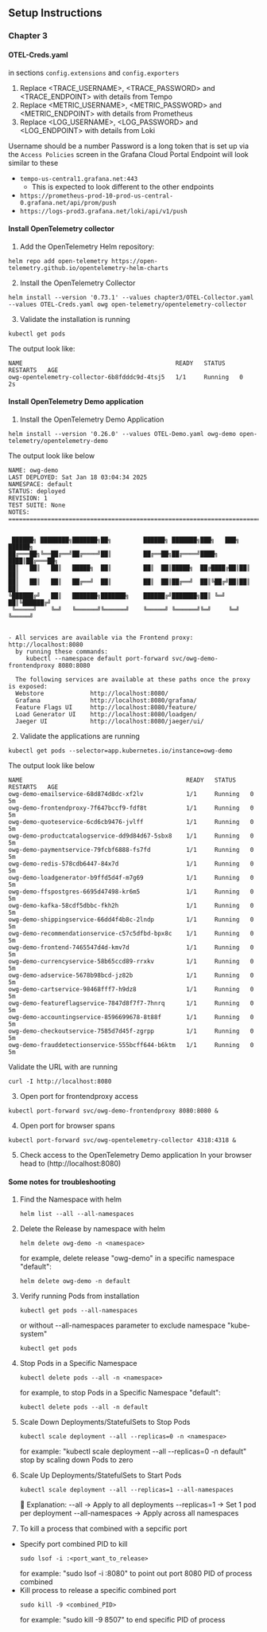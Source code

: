 ## Setup Instructions

### Chapter 3

#### OTEL-Creds.yaml

in sections `config.extensions` and `config.exporters`

1. Replace <TRACE_USERNAME>, <TRACE_PASSWORD> and <TRACE_ENDPOINT> with details from Tempo
2. Replace <METRIC_USERNAME>, <METRIC_PASSWORD> and <METRIC_ENDPOINT> with details from Prometheus
3. Replace <LOG_USERNAME>, <LOG_PASSWORD> and <LOG_ENDPOINT> with details from Loki

Username should be a number
Password is a long token that is set up via the `Access Policies` screen in the Grafana Cloud Portal
Endpoint will look similar to these

* `tempo-us-central1.grafana.net:443`
  * This is expected to look different to the other endpoints
* `https://prometheus-prod-10-prod-us-central-0.grafana.net/api/prom/push`
* `https://logs-prod3.grafana.net/loki/api/v1/push`

#### Install OpenTelemetry collector

1. Add the OpenTelemetry Helm repository:
```console
helm repo add open-telemetry https://open-telemetry.github.io/opentelemetry-helm-charts
```

2. Install the OpenTelemetry Collector
```console
helm install --version '0.73.1' --values chapter3/OTEL-Collector.yaml --values OTEL-Creds.yaml owg open-telemetry/opentelemetry-collector
```

3. Validate the installation is running
```console
kubectl get pods
```
The output look like:
```console
NAME                                           READY   STATUS    RESTARTS   AGE
owg-opentelemetry-collector-6b8fdddc9d-4tsj5   1/1     Running   0          2s
```

#### Install OpenTelemetry Demo application

1. Install the OpenTelemetry Demo Application
```console
helm install --version '0.26.0' --values OTEL-Demo.yaml owg-demo open-telemetry/opentelemetry-demo
```
The output look like below
```console
NAME: owg-demo
LAST DEPLOYED: Sat Jan 18 03:04:34 2025
NAMESPACE: default
STATUS: deployed
REVISION: 1
TEST SUITE: None
NOTES:
=======================================================================================


 ██████╗ ████████╗███████╗██╗         ██████╗ ███████╗███╗   ███╗ ██████╗
██╔═══██╗╚══██╔══╝██╔════╝██║         ██╔══██╗██╔════╝████╗ ████║██╔═══██╗
██║   ██║   ██║   █████╗  ██║         ██║  ██║█████╗  ██╔████╔██║██║   ██║
██║   ██║   ██║   ██╔══╝  ██║         ██║  ██║██╔══╝  ██║╚██╔╝██║██║   ██║
╚██████╔╝   ██║   ███████╗███████╗    ██████╔╝███████╗██║ ╚═╝ ██║╚██████╔╝
 ╚═════╝    ╚═╝   ╚══════╝╚══════╝    ╚═════╝ ╚══════╝╚═╝     ╚═╝ ╚═════╝


- All services are available via the Frontend proxy: http://localhost:8080
  by running these commands:
     kubectl --namespace default port-forward svc/owg-demo-frontendproxy 8080:8080

  The following services are available at these paths once the proxy is exposed:
  Webstore             http://localhost:8080/
  Grafana              http://localhost:8080/grafana/
  Feature Flags UI     http://localhost:8080/feature/
  Load Generator UI    http://localhost:8080/loadgen/
  Jaeger UI            http://localhost:8080/jaeger/ui/
```

2. Validate the applications are running
```console
kubectl get pods --selector=app.kubernetes.io/instance=owg-demo
```
The output look like below
```console
NAME                                              READY   STATUS    RESTARTS   AGE
owg-demo-emailservice-68d874d8dc-xf2lv            1/1     Running   0          5m
owg-demo-frontendproxy-7f647bccf9-fdf8t           1/1     Running   0          5m
owg-demo-quoteservice-6cd6cb9476-jvlff            1/1     Running   0          5m
owg-demo-productcatalogservice-dd9d84d67-5sbx8    1/1     Running   0          5m
owg-demo-paymentservice-79fcbf6888-fs7fd          1/1     Running   0          5m
owg-demo-redis-578cdb6447-84x7d                   1/1     Running   0          5m
owg-demo-loadgenerator-b9ffd5d4f-m7g69            1/1     Running   0          5m
owg-demo-ffspostgres-6695d47498-kr6m5             1/1     Running   0          5m
owg-demo-kafka-58cdf5dbbc-fkh2h                   1/1     Running   0          5m
owg-demo-shippingservice-66dd4f4b8c-2lndp         1/1     Running   0          5m
owg-demo-recommendationservice-c57c5dfbd-bpx8c    1/1     Running   0          5m
owg-demo-frontend-7465547d4d-kmv7d                1/1     Running   0          5m
owg-demo-currencyservice-58b65ccd89-rrxkv         1/1     Running   0          5m
owg-demo-adservice-5678b98bcd-jz82b               1/1     Running   0          5m
owg-demo-cartservice-98468fff7-h9dz8              1/1     Running   0          5m
owg-demo-featureflagservice-7847d8f7f7-7hnrq      1/1     Running   0          5m
owg-demo-accountingservice-8596699678-8t88f       1/1     Running   0          5m
owg-demo-checkoutservice-7585d7d45f-zgrpp         1/1     Running   0          5m
owg-demo-frauddetectionservice-555bcff644-b6ktm   1/1     Running   0          5m
```
Validate the URL with are running
```console
curl -I http://localhost:8080
```

3. Open port for frontendproxy access
```console
kubectl port-forward svc/owg-demo-frontendproxy 8080:8080 &
```

4. Open port for browser spans
```console
kubectl port-forward svc/owg-opentelemetry-collector 4318:4318 &
```

5. Check access to the OpenTelemetry Demo application
In your browser head to (http://localhost:8080)


#### Some notes for troubleshooting

1. Find the Namespace with helm
   ```console
   helm list --all --all-namespaces
   ```

2. Delete the Release by namespace with helm
   ```console
   helm delete owg-demo -n <namespace>
   ```
   for example, delete release "owg-demo" in a specific namespace "default":
   ```console
   helm delete owg-demo -n default
   ```

3. Verify running Pods from installation
   ```console
   kubectl get pods --all-namespaces
   ```
   or without --all-namespaces parameter to exclude namespace "kube-system"
   ```console
   kubectl get pods
   ```

4. Stop Pods in a Specific Namespace
   ```console
   kubectl delete pods --all -n <namespace>
   ```
   for example, to stop Pods in a Specific Namespace "default":
   ```console
   kubectl delete pods --all -n default
   ```

5. Scale Down Deployments/StatefulSets to Stop Pods
   ```console
   kubectl scale deployment --all --replicas=0 -n <namespace>
   ```
   for example: "kubectl scale deployment --all --replicas=0 -n default" stop by scaling down Pods to zero 

6. Scale Up Deployments/StatefulSets to Start Pods
   ```console
   kubectl scale deployment --all --replicas=1 --all-namespaces
   ```
   🔹 Explanation:
   --all            → Apply to all deployments
   --replicas=1     → Set 1 pod per deployment
   --all-namespaces → Apply across all namespaces

7. To kill a process that combined with a sepcific port
 - Specify port combined PID to kill
   ```console
   sudo lsof -i :<port_want_to_release>
   ```
   for example: "sudo lsof -i :8080" to point out port 8080 PID of process combined 
 - Kill process to release a specific combined port
   ```console
   sudo kill -9 <combined_PID>
   ```
   for example: "sudo kill -9 8507" to end specific PID of process
